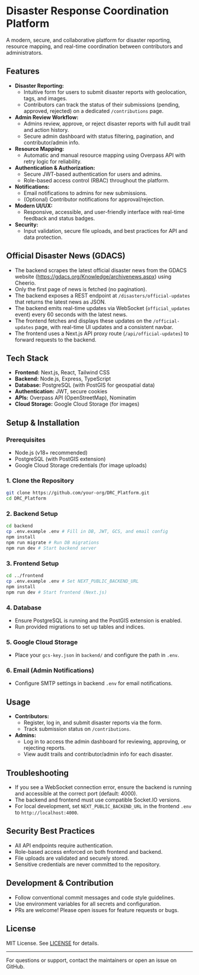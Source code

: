 # Disaster Response Coordination Platform

A modern, secure, and collaborative platform for disaster reporting, resource mapping, and real-time coordination between contributors and administrators.

## Features

- **Disaster Reporting:**
  - Intuitive form for users to submit disaster reports with geolocation, tags, and images.
  - Contributors can track the status of their submissions (pending, approved, rejected) on a dedicated `/contributions` page.
- **Admin Review Workflow:**
  - Admins review, approve, or reject disaster reports with full audit trail and action history.
  - Secure admin dashboard with status filtering, pagination, and contributor/admin info.
- **Resource Mapping:**
  - Automatic and manual resource mapping using Overpass API with retry logic for reliability.
- **Authentication & Authorization:**
  - Secure JWT-based authentication for users and admins.
  - Role-based access control (RBAC) throughout the platform.
- **Notifications:**
  - Email notifications to admins for new submissions.
  - (Optional) Contributor notifications for approval/rejection.
- **Modern UI/UX:**
  - Responsive, accessible, and user-friendly interface with real-time feedback and status badges.
- **Security:**
  - Input validation, secure file uploads, and best practices for API and data protection.

## Official Disaster News (GDACS)

- The backend scrapes the latest official disaster news from the GDACS website (https://gdacs.org/Knowledge/archivenews.aspx) using Cheerio.
- Only the first page of news is fetched (no pagination).
- The backend exposes a REST endpoint at `/disasters/official-updates` that returns the latest news as JSON.
- The backend emits real-time updates via WebSocket (`official_updates` event) every 60 seconds with the latest news.
- The frontend fetches and displays these updates on the `/official-updates` page, with real-time UI updates and a consistent navbar.
- The frontend uses a Next.js API proxy route (`/api/official-updates`) to forward requests to the backend.

## Tech Stack

- **Frontend:** Next.js, React, Tailwind CSS
- **Backend:** Node.js, Express, TypeScript
- **Database:** PostgreSQL (with PostGIS for geospatial data)
- **Authentication:** JWT, secure cookies
- **APIs:** Overpass API (OpenStreetMap), Nominatim
- **Cloud Storage:** Google Cloud Storage (for images)

## Setup & Installation

### Prerequisites
- Node.js (v18+ recommended)
- PostgreSQL (with PostGIS extension)
- Google Cloud Storage credentials (for image uploads)

### 1. Clone the Repository
```bash
git clone https://github.com/your-org/DRC_Platform.git
cd DRC_Platform
```

### 2. Backend Setup
```bash
cd backend
cp .env.example .env # Fill in DB, JWT, GCS, and email config
npm install
npm run migrate # Run DB migrations
npm run dev # Start backend server
```

### 3. Frontend Setup
```bash
cd ../frontend
cp .env.example .env # Set NEXT_PUBLIC_BACKEND_URL
npm install
npm run dev # Start frontend (Next.js)
```

### 4. Database
- Ensure PostgreSQL is running and the PostGIS extension is enabled.
- Run provided migrations to set up tables and indices.

### 5. Google Cloud Storage
- Place your `gcs-key.json` in `backend/` and configure the path in `.env`.

### 6. Email (Admin Notifications)
- Configure SMTP settings in backend `.env` for email notifications.

## Usage
- **Contributors:**
  - Register, log in, and submit disaster reports via the form.
  - Track submission status on `/contributions`.
- **Admins:**
  - Log in to access the admin dashboard for reviewing, approving, or rejecting reports.
  - View audit trails and contributor/admin info for each disaster.

## Troubleshooting

- If you see a WebSocket connection error, ensure the backend is running and accessible at the correct port (default: 4000).
- The backend and frontend must use compatible Socket.IO versions.
- For local development, set `NEXT_PUBLIC_BACKEND_URL` in the frontend `.env` to `http://localhost:4000`.

## Security Best Practices
- All API endpoints require authentication.
- Role-based access enforced on both frontend and backend.
- File uploads are validated and securely stored.
- Sensitive credentials are never committed to the repository.

## Development & Contribution
- Follow conventional commit messages and code style guidelines.
- Use environment variables for all secrets and configuration.
- PRs are welcome! Please open issues for feature requests or bugs.

## License
MIT License. See [LICENSE](LICENSE) for details.

---

For questions or support, contact the maintainers or open an issue on GitHub.
